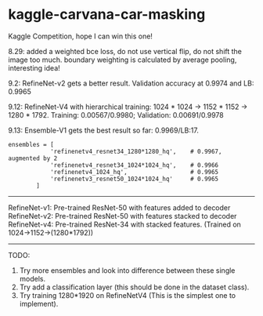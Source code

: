 # kaggle-carvana-car-masking
Kaggle Competition, hope I can win this one!

8.29: added a weighted bce loss, do not use vertical flip, do not shift the image too much. boundary weighting is calculated by average pooling, interesting idea!

9.2: RefineNet-v2 gets a better result. Validation accuracy at 0.9974 and LB: 0.9965

9.12: RefineNet-V4 with hierarchical training: 1024 * 1024 -> 1152 * 1152 -> 1280 * 1792. Training: 0.00567/0.9980; Validation: 0.00691/0.9978

9.13: Ensemble-V1 gets the best result so far: 0.9969/LB:17. 

    ensembles = [
                'refinenetv4_resnet34_1280*1280_hq',    # 0.9967, augmented by 2
                'refinenetv4_resnet34_1024*1024_hq',    # 0.9966
                'refinenetv4_1024_hq',                  # 0.9965
                'refinenetv3_resnet50_1024*1024_hq'     # 0.9965
            ]

-----------

RefineNet-v1: Pre-trained ResNet-50 with features added to decoder
RefineNet-v2: Pre-trained ResNet-50 with features stacked to decoder
RefineNet-v4: Pre-trained ResNet-34 with stacked features. (Trained on 1024->1152->(1280*1792))

------------

TODO:

1. Try more ensembles and look into difference between these single models.
2. Try add a classification layer (this should be done in the dataset class).
3. Try training 1280*1920 on RefineNetV4 (This is the simplest one to implement).
